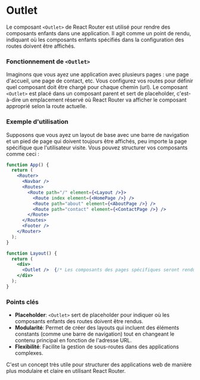 # Outlet

Le composant `<Outlet>` de React Router est utilisé pour rendre des composants enfants dans une application. Il agit comme un point de rendu, indiquant où les composants enfants spécifiés dans la configuration des routes doivent être affichés. 

### Fonctionnement de `<Outlet>`
Imaginons que vous ayez une application avec plusieurs pages : une page d'accueil, une page de contact, etc. Vous configurez vos routes pour définir quel composant doit être chargé pour chaque chemin (url). Le composant `<Outlet>` est placé dans un composant parent et sert de placeholder, c'est-à-dire un emplacement réservé où React Router va afficher le composant approprié selon la route actuelle.

### Exemple d'utilisation
Supposons que vous ayez un layout de base avec une barre de navigation et un pied de page qui doivent toujours être affichés, peu importe la page spécifique que l'utilisateur visite. Vous pouvez structurer vos composants comme ceci :

```jsx
function App() {
  return (
    <Router>
      <Navbar />
      <Routes>
        <Route path="/" element={<Layout />}>
          <Route index element={<HomePage />} />
          <Route path="about" element={<AboutPage />} />
          <Route path="contact" element={<ContactPage />} />
        </Route>
      </Routes>
      <Footer />
    </Router>
  );
}

function Layout() {
  return (
    <div>
      <Outlet />  {/* Les composants des pages spécifiques seront rendus ici */}
    </div>
  );
}
```

### Points clés
- **Placeholder**: `<Outlet>` sert de placeholder pour indiquer où les composants enfants des routes doivent être rendus.
- **Modularité**: Permet de créer des layouts qui incluent des éléments constants (comme une barre de navigation) tout en changeant le contenu principal en fonction de l'adresse URL.
- **Flexibilité**: Facilite la gestion de sous-routes dans des applications complexes.

C'est un concept très utile pour structurer des applications web de manière plus modulaire et claire en utilisant React Router.
